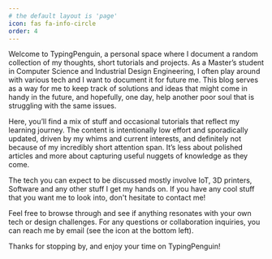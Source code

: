 ```yaml
---
# the default layout is 'page'
icon: fas fa-info-circle
order: 4
---
```


Welcome to TypingPenguin, a personal space where I document a random collection of my thoughts, short tutorials and projects. As a Master’s student in Computer Science and Industrial Design Engineering, I often play around with various tech and I want to document it for future me. This blog serves as a way for me to keep track of solutions and ideas that might come in handy in the future, and hopefully, one day, help another poor soul that is struggling with the same issues.

Here, you’ll find a mix of stuff and occasional tutorials that reflect my learning journey. The content is intentionally low effort and sporadically updated, driven by my whims and current interests, and definitely not because of my incredibly short attention span. It’s less about polished articles and more about capturing useful nuggets of knowledge as they come.

The tech you can expect to be discussed mostly involve IoT, 3D printers, Software and any other stuff I get my hands on. If you have any cool stuff that you want me to look into, don't hesitate to contact me!

Feel free to browse through and see if anything resonates with your own tech or design challenges. For any questions or collaboration inquiries, you can reach me by email (see the icon at the bottom left).

Thanks for stopping by, and enjoy your time on TypingPenguin!
